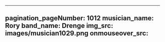 ------
pagination_pageNumber: 1012
musician_name: Rory
band_name: Drenge
img_src: images/musician1029.png
onmouseover_src: 
------